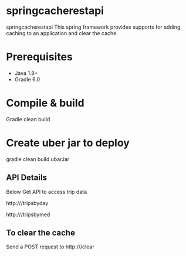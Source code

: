 # springcacherestapi
springcacherestapi
   This spring framework provides supports for adding caching to an application and clear  the cache. 
   
# Prerequisites
  * Java 1.8+
  * Gradle 6.0

# Compile & build
  Gradle clean build 
# Create  uber jar to deploy
  gradle clean build ubarJar
 
## API Details   

Below Get API to access trip data
 
http://<url>/tripsbyday  

http://<url>/tripsbymed


## To clear the cache

Send a POST request to 
http://<url>/clear



